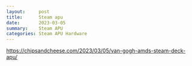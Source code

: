 ```yaml
---
layout:     post
title:      Steam apu
date:       2023-03-05
summary:    Steam APU
categories: Steam APU Hardware
---
```

https://chipsandcheese.com/2023/03/05/van-gogh-amds-steam-deck-apu/
